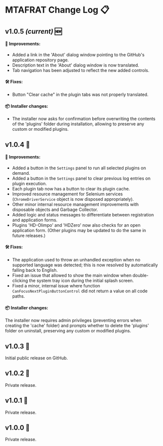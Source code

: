 # MTAFRAT Change Log 📋

## v1.0.5 *(current)* 🆕

#### 🌟 Improvements:
 - Added a link in the 'About' dialog window pointing to the GitHub's application repository page.
 - Description text in the 'About' dialog window is now translated.
 - Tab navigation has been adjusted to reflect the new added controls.

#### 🛠️ Fixes:
 - Button "Clear cache" in the plugin tabs was not properly translated.

#### 📦 Installer changes:

 - The installer now asks for confirmation before overwriting the contents of the 'plugins' folder during installation, allowing to preserve any custom or modified plugins.

## v1.0.4 🔄

#### 🌟 Improvements:
 - Added a button in the `Settings` panel to run all selected plugins on demand.
 - Added a button in the `Settings` panel to clear previous log entries on plugin execution.
 - Each plugin tab now has a button to clear its plugin cache.
 - Improved resource management for Selenium services (`ChromeDriverService` object is now disposed appropriately).
 - Other minor internal resource management improvements with disposable objects and Garbage Collector.
 - Added logic and status messages to differentiate between registration and application forms.
 - Plugins 'HD-Olimpo' and 'HDZero' now also checks for an open application form. (Other plugins may be updated to do the same in future releases.)

#### 🛠️ Fixes:
 - The application used to throw an unhandled exception when no supported language was detected; this is now resolved by automatically falling back to English.
 - Fixed an issue that allowed to show the main window when double-clicking the system tray icon during the initial splash screen.
 - Fixed a minor, internal issue where function `CanFocusNextPluginButtonControl` did not return a value on all code paths.

#### 📦 Installer changes:

The installer now requires admin privileges (preventing errors when creating the 'cache' folder) and prompts whether to delete the 'plugins' folder on uninstall, preserving any custom or modified plugins.

## v1.0.3 🔄
Initial public release on GitHub.

## v1.0.2 🔄
Private release.

## v1.0.1 🔄
Private release.

## v1.0.0 🔄
Private release.